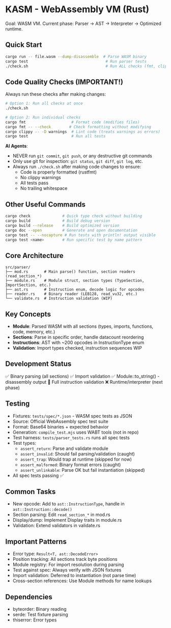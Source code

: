 # KASM - WebAssembly VM (Rust)

Goal: WASM VM. Current phase: Parser → AST → Interpreter → Optimized runtime.

## Quick Start
```bash
cargo run -- file.wasm --dump-disassemble  # Parse WASM binary
cargo test                                  # Run parser tests
./check.sh                                  # Run ALL checks (fmt, clippy, tests)
```

## Code Quality Checks (IMPORTANT!)
Always run these checks after making changes:
```bash
# Option 1: Run all checks at once
./check.sh

# Option 2: Run individual checks
cargo fmt                    # Format code (modifies files)
cargo fmt -- --check        # Check formatting without modifying
cargo clippy -- -D warnings  # Lint code (treats warnings as errors)
cargo test                   # Run all tests
```

**AI Agents**:
- NEVER run `git commit`, `git push`, or any destructive git commands
- Only use git for inspection: `git status`, `git diff`, `git log`, etc.
- Always run `./check.sh` after making code changes to ensure:
  - Code is properly formatted (rustfmt)
  - No clippy warnings
  - All tests pass
  - No trailing whitespace

## Other Useful Commands
```bash
cargo check              # Quick type check without building
cargo build              # Build debug version
cargo build --release    # Build optimized version
cargo doc --open         # Generate and open documentation
cargo test -- --nocapture # Run tests with println! output visible
cargo test <name>        # Run specific test by name pattern
```

## Core Architecture
```
src/parser/
├── mod.rs       # Main parse() function, section readers (read_section_*)
├── module.rs    # Module struct, section types (TypeSection, ImportSection, etc.)
├── ast.rs       # Instruction enum, decode logic for opcodes
├── reader.rs    # Binary reader (LEB128, read_vu32, etc.)
└── validate.rs  # Instruction validation (WIP)
```

## Key Concepts
- **Module**: Parsed WASM with all sections (types, imports, functions, code, memory, etc.)
- **Sections**: Parse in specific order, handle datacount reordering
- **Instructions**: AST with ~200 opcodes in InstructionType enum
- **Validation**: Import types checked, instruction sequences WIP

## Development Status
✅ Binary parsing (all sections)
✅ Import validation
✅ Module::to_string() - disassembly output
🚧 Full instruction validation
❌ Runtime/interpreter (next phase)

## Testing
- Fixtures: `tests/spec/*.json` - WASM spec tests as JSON
- Source: Official WebAssembly spec test suite
- Format: Base64 binaries + expected behavior
- Generation: `compile_test.mjs` uses WABT tools (not in repo)
- Test harness: `tests/parser_tests.rs` runs all spec tests
- Test types:
  - `assert_return`: Parse and validate module
  - `assert_invalid`: Should fail parsing/validation (caught)
  - `assert_trap`: Would trap at runtime (skipped for now)
  - `assert_malformed`: Binary format errors (caught)
  - `assert_unlinkable`: Parse OK but fail instantiation (skipped)
- All spec tests passing ✅

## Common Tasks
- New opcode: Add to `ast::InstructionType`, handle in `ast::Instruction::decode()`
- Section parsing: Edit `read_section_*` in mod.rs
- Display/dump: Implement Display traits in module.rs
- Validation: Extend validators in validate.rs

## Important Patterns
- Error type: `Result<T, ast::DecodeError>` 
- Position tracking: All sections track byte positions
- Module registry: For import resolution during parsing
- Test against spec: Always verify with JSON fixtures
- Import validation: Deferred to instantiation (not parse time)
- Cross-section references: Use Module methods for name lookups

## Dependencies
- byteorder: Binary reading
- serde: Test fixture parsing
- thiserror: Error types
